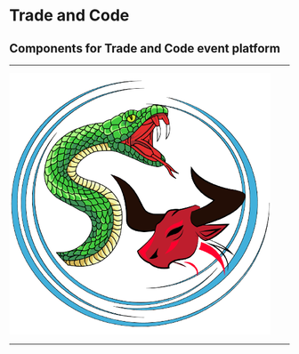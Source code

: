 # Trade and Code

## Components for Trade and Code event platform

---

![LOGO](transparentLogo.png "Trade and Code Logo")

---
